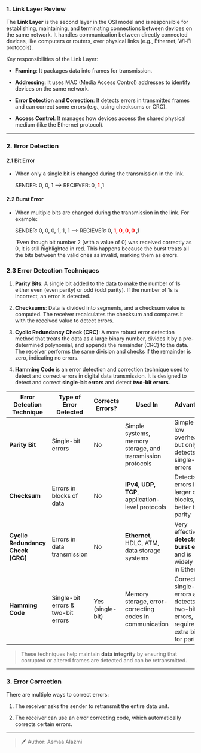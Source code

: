 

### 1. Link Layer Review

The **Link Layer** is the second layer in the OSI model and is responsible for establishing, maintaining, and terminating connections between devices on the same network. It handles communication between directly connected devices, like computers or routers, over physical links (e.g., Ethernet, Wi-Fi protocols).

Key responsibilities of the Link Layer:

- **Framing**: It packages data into frames for transmission.
    
- **Addressing**: It uses MAC (Media Access Control) addresses to identify devices on the same network.
    
- **Error Detection and Correction**: It detects errors in transmitted frames and can correct some errors (e.g., using checksums or CRC).
    
- **Access Control**: It manages how devices access the shared physical medium (like the Ethernet protocol).
_____
### 2. Error Detection 
#### 2.1 Bit Error

- When only a single bit is changed during the transmission in the link.

	SENDER: 0, 0, 1 --> RECIEVER: 0, **<span style="color: red;">1 </span>**,1

#### 2.2 Burst Error

- When multiple bits are changed during the transmission in the link.
  For example:

	SENDER: 0, 0, 0, 1, 1, 1 --> RECIEVER: 0, **<span style="color: red;">1, 0, 0, 0 </span>**,1
	
	`Even though bit number 2 (with a value of 0) was received correctly as 0, it is still highlighted in red. This happens because the burst treats all the bits between the valid ones as invalid, marking them as errors.
### 2.3 Error Detection Techniques 

1. **Parity Bits**: A single bit added to the data to make the number of 1s either even (even parity) or odd (odd parity). If the number of 1s is incorrect, an error is detected.

2. **Checksums**: Data is divided into segments, and a checksum value is computed. The receiver recalculates the checksum and compares it with the received value to detect errors.

3. **Cyclic Redundancy Check (CRC)**: A more robust error detection method that treats the data as a large binary number, divides it by a pre-determined polynomial, and appends the remainder (CRC) to the data. The receiver performs the same division and checks if the remainder is zero, indicating no errors.

4. **Hamming Code** is an error detection and correction technique used to detect and correct errors in digital data transmission. It is designed to detect and correct **single-bit errors** and detect **two-bit errors**.

| **Error Detection Technique**     | **Type of Error Detected**             | **Corrects Errors?** | **Used In**                                                | **Advantages**                                                                            |
| --------------------------------- | -------------------------------------- | -------------------- | ---------------------------------------------------------- | ----------------------------------------------------------------------------------------- |
| **Parity Bit**                    | Single-bit errors                      | No                   | Simple systems, memory storage, and transmission protocols | Simple and low overhead but only detects single-bit errors                                |
| **Checksum**                      | Errors in blocks of data               | No                   | **IPv4, UDP, TCP**, application-level protocols            | Detects errors in larger data blocks, better than parity                                  |
| **Cyclic Redundancy Check (CRC)** | Errors in data transmission            | No                   | **Ethernet**, HDLC, ATM, data storage systems              | Very effective, **detects burst errors** and is widely used in Ethernet                   |
| **Hamming Code**                  | Single-bit errors & <br>two-bit errors | Yes (single-bit)     | Memory storage, error-correcting codes in communication    | Corrects single-bit errors and detects two-bit errors, but requires extra bits for parity |
> These techniques help maintain **data integrity** by ensuring that corrupted or altered frames are detected and can be retransmitted.

_________
### 3. Error Correction 

There are multiple ways to correct errors:

1. The receiver asks the sender to retransmit the entire data unit.

2. The receiver can use an error correcting code, which automatically corrects certain errors. 

__________

> 🖊️ Author: Asmaa Alazmi